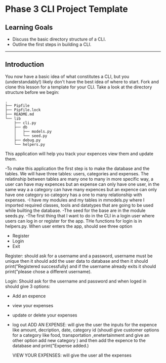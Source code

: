 # Phase 3 CLI Project Template

## Learning Goals

- Discuss the basic directory structure of a CLI.
- Outline the first steps in building a CLI.

---

## Introduction

You now have a basic idea of what constitutes a CLI, but you (understandably!)
likely don't have the best idea of where to start. Fork and clone this lesson
for a template for your CLI. Take a look at the directory structure before we
begin:

```console
.
├── Pipfile
├── Pipfile.lock
├── README.md
└── lib
    ├── cli.py
    ├── db
    │   ├── models.py
    │   └── seed.py
    ├── debug.py
    └── helpers.py
```

This application will help you track your expences view them and update them.

-To make this application the first step is to make the database and the tables. We will have three tables: users, categories and expenses.
The relatinship between tables are many one to many in more specific way, a user can have may expences but an expense can only have one user, in the same way a a category can have many expences but an expence can only have one category so category has a one to many relationship with expenses.
-I have my modules and my tables in mmodels.py where I imported required classes, tools and datatypes that are going to be used while builting the database.
-The seed for the base are in the module seeds.py.
-The first thing that I want to do in the CLI in a login user where users can log in or register for the app. THe functions for login is in helpers.py.
When user enters the app, should see three option

- Register
- Login
- Exit

Register: should ask for a username and a password, username must be unique then it should add the user data to database and then it should print("Registered successfully) and if the username already exits it should print("please chose a different username).

Login: Should ask for the username and password and when loged in should give 3 options:

- Add an expence
- view your expenses
- update or delete your expenses
- log out
  ADD AN EXPENSE: will give the user the inputs for the expence like amount, decription, date, category id (shoudl give customer options for a category like food, transportation ,enetertainment and give an other option add new category
  )
  and then add the expence to the database and print("Expense added.)

  VIEW YOUR EXPENSES: will give the user all the expenses

